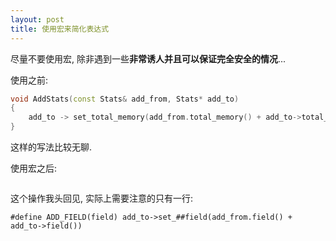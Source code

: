 ```yaml
---
layout: post
title: 使用宏来简化表达式
---
```


尽量不要使用宏, 除非遇到一些**非常诱人并且可以保证完全安全的情况**...

使用之前:

```c++
void AddStats(const Stats& add_from, Stats* add_to)
{
    add_to -> set_total_memory(add_from.total_memory() + add_to->total_memory());
}
```

这样的写法比较无聊.

使用宏之后:

```c++

```

这个操作我头回见, 实际上需要注意的只有一行:

```
#define ADD_FIELD(field) add_to->set_##field(add_from.field() + add_to->field())
```



